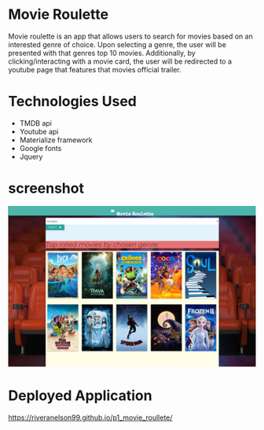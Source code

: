 # Movie Roulette

Movie roulette is an app that allows users to search for movies based on an interested genre of choice. Upon selecting a genre, the user will be presented with that genres top 10 movies. Additionally, by clicking/interacting with a movie card, the user will be redirected to a youtube page that features that movies official trailer.

# Technologies Used

* TMDB api
* Youtube api
* Materialize framework
* Google fonts
* Jquery

# screenshot

![Generator Example](assets/images/project-1-screenshot(2).png)

# Deployed Application

https://riveranelson99.github.io/p1_movie_roullete/

